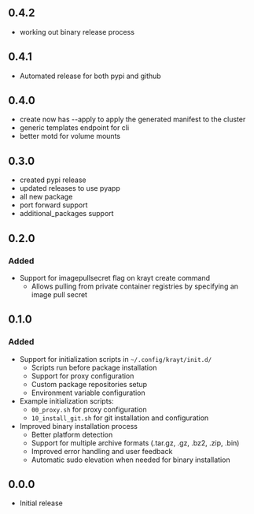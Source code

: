## 0.4.2

- working out binary release process

## 0.4.1

- Automated release for both pypi and github

## 0.4.0

- create now has --apply to apply the generated manifest to the cluster
- generic templates endpoint for cli
- better motd for volume mounts

## 0.3.0

- created pypi release
- updated releases to use pyapp
- all new package
- port forward support
- additional_packages support

## 0.2.0

### Added

- Support for imagepullsecret flag on krayt create command
  - Allows pulling from private container registries by specifying an image pull secret

## 0.1.0

### Added

- Support for initialization scripts in `~/.config/krayt/init.d/`
  - Scripts run before package installation
  - Support for proxy configuration
  - Custom package repositories setup
  - Environment variable configuration
- Example initialization scripts:
  - `00_proxy.sh` for proxy configuration
  - `10_install_git.sh` for git installation and configuration
- Improved binary installation process
  - Better platform detection
  - Support for multiple archive formats (.tar.gz, .gz, .bz2, .zip, .bin)
  - Improved error handling and user feedback
  - Automatic sudo elevation when needed for binary installation

## 0.0.0

- Initial release
